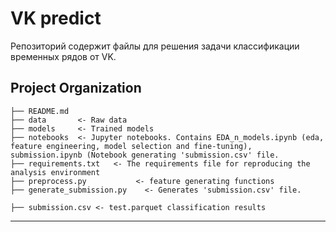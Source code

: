 VK predict
==============================

Репозиторий содержит файлы для решения задачи классификации временных рядов от VK. 

Project Organization
------------
    ├── README.md          
    ├── data       <- Raw data
    ├── models     <- Trained models
    ├── notebooks  <- Jupyter notebooks. Contains EDA_n_models.ipynb (eda, feature engineering, model selection and fine-tuning), submission.ipynb (Notebook generating 'submission.csv' file.            
    ├── requirements.txt   <- The requirements file for reproducing the analysis environment
    ├── preprocess.py           <- feature generating functions
    ├── generate_submission.py    <- Generates 'submission.csv' file.
    
    ├── submission.csv <- test.parquet classification results


--------
